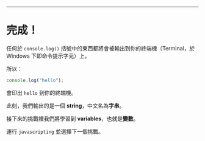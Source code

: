 ---

# 完成！

任何於 `console.log()` 括號中的東西都將會被輸出到你的終端機（Terminal，於 Windows 下即命令提示字元）上。

所以：

```js
console.log("hello");
```

會印出 `hello` 到你的終端機。

此刻，我們輸出的是一個 **string**，中文名為**字串**。

接下來的挑戰裡我們將學習到 **variables**，也就是**變數**。

運行 `javascripting` 並選擇下一個挑戰。
